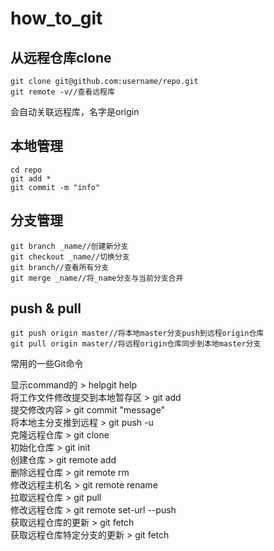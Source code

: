 # how_to_git
## 从远程仓库clone  
	git clone git@github.com:username/repo.git  
	git remote -v//查看远程库  
  会自动关联远程库，名字是origin  
## 本地管理  
	cd repo  
	git add *  
	git commit -m "info"  
## 分支管理  
	git branch _name//创建新分支  
	git checkout _name//切换分支  
	git branch//查看所有分支  
	git merge _name//将_name分支与当前分支合并  
## push & pull  
	git push origin master//将本地master分支push到远程origin仓库
	git pull origin master//将远程origin仓库同步到本地master分支


常用的一些Git命令  

显示command的	> helpgit help <command>  
将工作文件修改提交到本地暂存区	> git add <file>  
提交修改内容	> git commit "message"  
将本地主分支推到远程	> git push -u <remoteName> <localBrachName>  
克隆远程仓库	> git clone <url>  
初始化仓库	> git init  
创建仓库	> git remote add <remoteName> <url>  
删除远程仓库	> git remote rm <name>  
修改远程主机名	> git remote rename <remoteName> <newRemoteName>  
拉取远程仓库	> git pull <remoteName> <localBrachName>  
修改远程仓库	> git remote set-url --push <remoteName> <newUrl>  
获取远程仓库的更新	> git fetch <remoteName>  
获取远程仓库特定分支的更新	> git fetch <remoteName> <brachName>  
